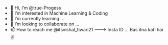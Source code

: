 - 👋 Hi, I’m @true-Progess
- 👀 I’m interested in Machine Learning & Coding
- 🌱 I’m currently learning ...
- 💞️ I’m looking to collaborate on ...
- 📫 How to reach me @itsvishal_tiwari21 ---> Insta ID ...
Bas itna kafi hai ✌️
<!---
true-Progess/true-Progess is a ✨ special ✨ repository because its `README.md` (this file) appears on your GitHub profile.
You can click the Preview link to take a look at your changes.
--->

